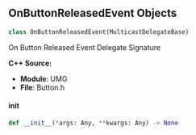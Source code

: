 ## OnButtonReleasedEvent Objects

```python
class OnButtonReleasedEvent(MulticastDelegateBase)
```

On Button Released Event  Delegate Signature

**C++ Source:**

- **Module**: UMG
- **File**: Button.h

<a id="unreal.OnButtonReleasedEvent.__init__"></a>

#### __init__

```python
def __init__(*args: Any, **kwargs: Any) -> None
```

<a id="unreal.OnCheckBoxComponentStateChanged"></a>